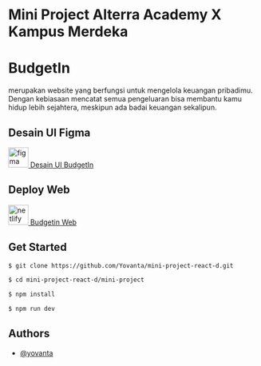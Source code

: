 
# Mini Project Alterra Academy X Kampus Merdeka

<h1>BudgetIn</h1> merupakan website yang berfungsi untuk mengelola keuangan pribadimu. Dengan kebiasaan mencatat semua pengeluaran bisa membantu kamu hidup lebih sejahtera, meskipun ada badai keuangan sekalipun.

## Desain UI Figma
<a href="https://www.figma.com/" target="_blank" rel="noreferrer"> <img src="https://www.vectorlogo.zone/logos/figma/figma-icon.svg" alt="figma" width="40" height="40"/> </a> 
[Desain UI BudgetIn](https://www.figma.com/file/LAVJSgyvKOe0Jl5ZhLjeiv/mini-project?node-id=0%3A1)

## Deploy Web
<a href="https://app.netlify.com/" target="_blank" rel="noreferrer"> <img src="https://www.vectorlogo.zone/logos/netlify/netlify-icon.svg" alt="netlify" width="40" height="40"/> </a> 
[Budgetin Web](https://budgetin-app.netlify.app/)

## Get Started

```bash
$ git clone https://github.com/Yovanta/mini-project-react-d.git

$ cd mini-project-react-d/mini-project

$ npm install

$ npm run dev
```


## Authors

- [@yovanta](https://github.com/Yovanta/)
